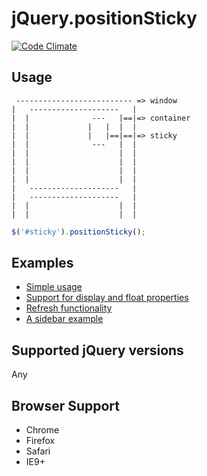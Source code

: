jQuery.positionSticky
=====================
[![Code Climate](https://codeclimate.com/github/katranci/vanilla-position-sticky.png)](https://codeclimate.com/github/katranci/vanilla-position-sticky)

Usage
-----

```
 -------------------------- => window 
|   --------------------   |
|  |              ---   |==|=> container
|  |             |   |  |  |
|  |             |   |==|==|=> sticky  
|  |              ---   |  |
|  |                    |  |
|  |                    |  |
|  |                    |  |
|  |                    |  |
|   --------------------   |
|   --------------------   |
|  |                    |  |
|  |                    |  |

```

```javascript
$('#sticky').positionSticky();  
```

Examples
--------
* [Simple usage](http://katranci.github.io/jQuery.positionSticky/demos/demo1.html)
* [Support for display and float properties](http://katranci.github.io/jQuery.positionSticky/demos/demo2.html)
* [Refresh functionality](http://katranci.github.io/jQuery.positionSticky/demos/refresh.html)
* [A sidebar example](http://katranci.github.io/jQuery.positionSticky/demos/sidebar.html)


Supported jQuery versions
-------------------------
Any


Browser Support
---------------
* Chrome
* Firefox
* Safari
* IE9+
